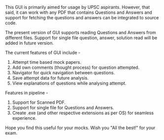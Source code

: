 This GUI is primarily aimed for usage by UPSC aspirants. 
However, that said, it can work with any PDF that contains Questions and Answers and support for fetching the questions and answers can be integrated to source code.

The present version of GUI supports reading Questions and Answers from different files.
Support for single file question, answer, solution read will be added in future version.

The current features of GUI include -
1. Attempt time based mock papers.
2. Add own comments (thought process) for question attempted.
3. Navigator for quick navigation between questions.
4. Save attempt data for future analysis.
5. View explanations of questions while analysing attempt.


Features in pipeline -
1. Support for Scanned PDF.
2. Support for single file for Questions and Answers.
3. Create .exe (and other respective extensions as per OS) for seamless experience.

Hope you find this useful for your mocks.
Wish you "All the best!" for your exam. 
